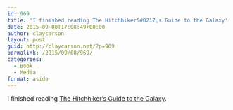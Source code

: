 ```yaml
---
id: 969
title: 'I finished reading The Hitchhiker&#8217;s Guide to the Galaxy'
date: 2015-09-08T17:08:49+00:00
author: claycarson
layout: post
guid: http://claycarson.net/?p=969
permalink: /2015/09/08/969/
categories:
  - Book
  - Media
format: aside
---
```

I finished reading [The Hitchhiker&#8217;s Guide to the Galaxy](http://amazon.com/exec/obidos/ASIN/0345391802/claycarson0c-20).<!--more-->